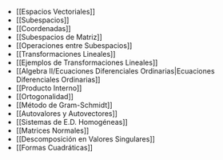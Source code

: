 - [[Espacios Vectoriales]]
- [[Subespacios]]
- [[Coordenadas]]
- [[Subespacios de Matriz]]
- [[Operaciones entre Subespacios]]
- [[Transformaciones Lineales]]
- [[Ejemplos de Transformaciones Lineales]]
- [[Algebra II/Ecuaciones Diferenciales Ordinarias|Ecuaciones Diferenciales Ordinarias]]
- [[Producto Interno]]
- [[Ortogonalidad]]
- [[Método de Gram-Schmidt]]
- [[Autovalores y Autovectores]]
- [[Sistemas de E.D. Homogéneas]]
- [[Matrices Normales]]
- [[Descomposición en Valores Singulares]]
- [[Formas Cuadráticas]]
